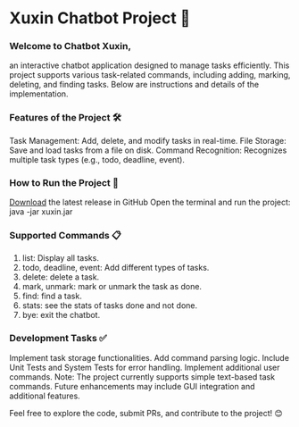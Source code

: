 # Xuxin Chatbot Project 🌟

### Welcome to Chatbot Xuxin, 
an interactive chatbot application designed to manage tasks efficiently. This project supports various task-related commands, including adding, marking, deleting, and finding tasks. Below are instructions and details of the implementation.

### Features of the Project 🛠️
Task Management: Add, delete, and modify tasks in real-time.
File Storage: Save and load tasks from a file on disk.
Command Recognition: Recognizes multiple task types (e.g., todo, deadline, event).
### How to Run the Project 🚀
[Download](https://github.com/SheYuting/ip/tag/A-Jar) the latest release in GitHub
Open the terminal and run the project:
java -jar xuxin.jar

### Supported Commands 📋

1. list: Display all tasks.
2. todo, deadline, event: Add different types of tasks.
3. delete: delete a task.
4. mark, unmark: mark or unmark the task as done.
5. find: find a task.
6. stats: see the stats of tasks done and not done. 
7. bye: exit the chatbot.

### Development Tasks ✅
 Implement task storage functionalities.
 Add command parsing logic.
 Include Unit Tests and System Tests for error handling.
 Implement additional user commands.
Note: The project currently supports simple text-based task commands. Future enhancements may include GUI integration and additional features.

Feel free to explore the code, submit PRs, and contribute to the project! 😊
